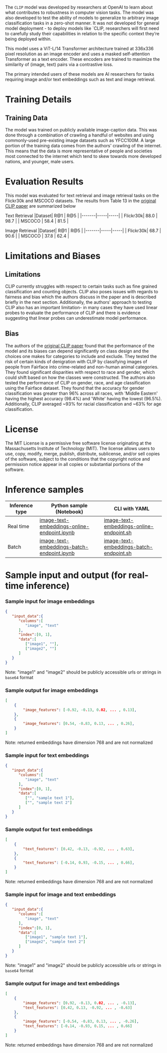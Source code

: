 The `CLIP` model was developed by researchers at OpenAI to learn about what contributes to robustness in computer vision tasks. The model was also developed to test the ability of models to generalize to arbitrary image classification tasks in a zero-shot manner. It was not developed for general model deployment - to deploy models like `CLIP, researchers will first need to carefully study their capabilities in relation to the specific context they’re being deployed within.

This model uses a ViT-L/14 Transformer architecture trained at 336x336 pixel resolution as an image encoder and uses a masked self-attention Transformer as a text encoder. These encoders are trained to maximize the similarity of (image, text) pairs via a contrastive loss.

The primary intended users of these models are AI researchers for tasks requiring image and/or text embeddings such as text and image retrieval.

# Training Details

## Training Data
The model was trained on publicly available image-caption data. This was done through a combination of crawling a handful of websites and using commonly-used pre-existing image datasets such as YFCC100M. A large portion of the training data comes from the authors' crawling of the internet. This means that the data is more representative of people and societies most connected to the internet which tend to skew towards more developed nations, and younger, male users.

# Evaluation Results
This model was evaluated for text retrieval and image retrieval tasks on the Flickr30k and MSCOCO datasets. The results from Table 13 in the [original CLIP paper](https://arxiv.org/pdf/2103.00020.pdf) are summarized below

Text Retrieval
|Dataset| R@1 | R@5 |
|-------|-----|-----|
| Flickr30k| 88.0 | 98.7 |
| MSCOCO | 58.4 | 81.5 |

Image Retrieval
|Dataset| R@1 | R@5 |
|-------|-----|-----|
| Flickr30k| 68.7 | 90.6 |
| MSCOCO | 37.8 | 62.4 |

# Limitations and Biases

## Limitations
CLIP currently struggles with respect to certain tasks such as fine grained classification and counting objects. CLIP also poses issues with regards to fairness and bias which the authors discuss in the paper and is described briefly in the next section. Additionally, the authors' approach to testing CLIP also has an important limitation- in many cases they have used linear probes to evaluate the performance of CLIP and there is evidence suggesting that linear probes can underestimate model performance.

## Bias
The authors of the [original CLIP paper](https://arxiv.org/pdf/2103.00020.pdf) found that the performance of the model and its biases can depend significantly on class design and the choices one makes for categories to include and exclude. They tested the risk of certain kinds of denigration with CLIP by classifying images of people from Fairface into crime-related and non-human animal categories. They found significant disparities with respect to race and gender, which could shift based on how the classes were constructed. The authors also tested the performance of CLIP on gender, race, and age classification using the Fairface dataset. They found that the accuracy for gender classification was greater than 96% across all races, with 'Middle Eastern' having the highest accuracy (98.4%) and 'White' having the lowest (96.5%). Additionally, CLIP averaged ~93% for racial classification and ~63% for age classification.

# License
The MIT License is a permissive free software license originating at the Massachusetts Institute of Technology (MIT). The license allows users to use, copy, modify, merge, publish, distribute, sublicense, and/or sell copies of the software, subject to the conditions that the copyright notice and permission notice appear in all copies or substantial portions of the software.


# Inference samples

Inference type|Python sample (Notebook)|CLI with YAML
|--|--|--|
Real time|<a href="https://aka.ms/azureml-infer-sdk-image-text-embeddings" target="_blank">image-text-embeddings-online-endpoint.ipynb</a>|<a href="https://aka.ms/azureml-infer-cli-image-text-embeddings" target="_blank">image-text-embeddings-online-endpoint.sh</a>
Batch|<a href="https://aka.ms/azureml-infer-batch-sdk-image-text-embeddings" target="_blank">image-text-embeddings-batch-endpoint.ipynb</a>|<a href="https://aka.ms/azureml-infer-batch-cli-image-text-embeddings" target="_blank">image-text-embeddings-batch-endpoint.sh</a>

# Sample input and output (for real-time inference)

### Sample input for image embeddings

```json
{
   "input_data":{
      "columns":[
         "image", "text"
      ],
      "index":[0, 1],
      "data":[
         ["image1", ""],
         ["image2", ""]
      ]
   }
}
```
Note: "image1" and "image2" should be publicly accessible urls or strings in `base64` format

### Sample output for image embeddings

```json
[
    {
        "image_features": [-0.92, -0.13, 0.02, ... , 0.13],
    },
    {
        "image_features": [0.54, -0.83, 0.13, ... , 0.26],
    }
]
```
Note: returned embeddings have dimension 768 and are not normalized

### Sample input for text embeddings

```json
{
   "input_data":{
      "columns":[
         "image", "text"
      ],
      "index":[0, 1],
      "data":[
         ["", "sample text 1"],
         ["", "sample text 2"]
      ]
   }
}
```

### Sample output for text embeddings

```json
[
    {
        "text_features": [0.42, -0.13, -0.92, ... , 0.63],
    },
    {
        "text_features": [-0.14, 0.93, -0.15, ... , 0.66],
    }
]
```
Note: returned embeddings have dimension 768 and are not normalized

### Sample input for image and text embeddings

```json
{
   "input_data":{
      "columns":[
         "image", "text"
      ],
      "index":[0, 1],
      "data":[
         ["image1", "sample text 1"],
         ["image2", "sample text 2"]
      ]
   }
}
```
Note: "image1" and "image2" should be publicly accessible urls or strings in `base64` format

### Sample output for image and text embeddings

```json
[
    {
        "image_features": [0.92, -0.13, 0.02, ... , -0.13],
        "text_features": [0.42, 0.13, -0.92, ... , -0.63]
    },
    {
        "image_features": [-0.54, -0.83, 0.13, ... , -0.26],
        "text_features": [-0.14, -0.93, 0.15, ... , 0.66]
    }
]
```
Note: returned embeddings have dimension 768 and are not normalized